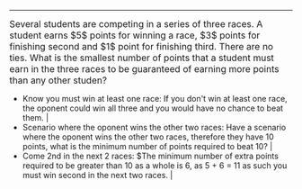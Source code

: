 ---
<font size=3>
Several students are competing in a series of three races. A student earns $5$ points for winning a race, $3$ points for finishing second and $1$ point for finishing third. There are no ties. What is the smallest number of points that a student must earn in the three races to be guaranteed of earning more points than any other studen?
</font>

- Know you must win at least one race: If you don't win at least one race, the oponent could win all three and you would have no chance to beat them. |
- Scenario where the oponent wins the other two races: Have a scenario where the oponent wins the other two races, therefore they have 10 points, what is the minimum number of points required to beat 10? |
- Come 2nd in the next 2 races: $The minimum number of extra points required to be greater than 10 as a whole is 6, as 5 + 6 = 11 as such you must win second in the next two races. |




